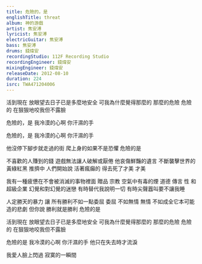 ```yaml
---
title: 危險的，是
englishTitle: threat
album: 神的游戲
artist: 焦安溥
lyricist: 焦安溥
electricGuitar: 焦安溥
bass: 焦安溥
drums: 錢煒安
recordingStudio: 112F Recording Studio
recordingEngineer: 錢煒安
mixingEngineer: 錢煒安
releaseDate: 2012-08-10
duration: 224
isrc: TWA471204006
---
```

活到現在 放眼望去日子已是多麼地安全
可我為什麼覺得那麼的 那麼的危險
危險的 在狠狠地咬我但不露臉

危險的，是
我冷漠的心啊
你汗濕的手

危險的，是
我冷漠的心啊
你汗濕的手

他沒停下腳步就走過的街
爬上身的如果不是恐懼
危險的是

不喜歡的人賺到的錢
遊戲無法讓人破解或厭倦
他哀傷鮮豔的遺言 不斷襲擊世界的黃綠紅黑
推擠中 人們開始說
活著瘋癲的 得去死了才美 才美

我有一種疲憊在不會被消滅的事物裡面
贈品 宗教 空氣中有毒的煙
道德 傳言 性 和超級企業
幻覺和對幻覺的迷戀
有時替代我說明一切
有時尖聲囂叫要不讓我睡

人定勝天的暴力 讓
所有勝利不如一點委屈 委屈
不如無情 無情
不如成全它本可能造的悲劇
但你說 勝利就是勝利
危險的是

活到現在 放眼望去日子已是多麼地安全
可我為什麼覺得那麼的 那麼的危險
危險的 在狠狠地咬我但不露臉

危險的是
我冷漠的心啊
你汗濕的手
他只在失去時才流淚

我愛人臉上閃過 寂寞的一瞬間